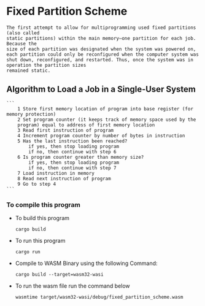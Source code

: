 # Fixed Partition Scheme


    The first attempt to allow for multiprogramming used fixed partitions (also called
    static partitions) within the main memory—one partition for each job. Because the
    size of each partition was designated when the system was powered on, each partition could only be reconfigured when the computer system was shut down, reconfigured, and restarted. Thus, once the system was in operation the partition sizes
    remained static.


## Algorithm to Load a Job in a Single-User System

    ```
        1 Store first memory location of program into base register (for memory protection)
        2 Set program counter (it keeps track of memory space used by the
        program) equal to address of first memory location
        3 Read first instruction of program
        4 Increment program counter by number of bytes in instruction
        5 Has the last instruction been reached?
            if yes, then stop loading program
            if no, then continue with step 6
        6 Is program counter greater than memory size?
            if yes, then stop loading program
            if no, then continue with step 7
        7 Load instruction in memory
        8 Read next instruction of program
        9 Go to step 4
    ```


### To compile this program

- To build this program

    ```
    cargo build
    ```
- To run this program

    ```
    cargo run
    ```

- Compile to WASM Binary using the following Command:

    ```
    cargo build --target=wasm32-wasi
    ```

- To run the wasm file run the command below
    ```
    wasmtime target/wasm32-wasi/debug/fixed_partition_scheme.wasm
    ```